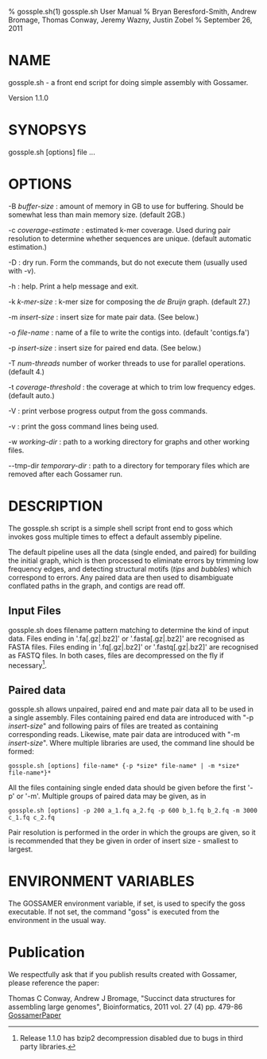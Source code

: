 % gossple.sh(1) gossple.sh User Manual
% Bryan Beresford-Smith, Andrew Bromage, Thomas Conway, Jeremy Wazny, Justin Zobel
% September 26, 2011

NAME
====
gossple.sh - a front end script for doing simple assembly with Gossamer.

Version 1.1.0

SYNOPSYS
========

gossple.sh [options] file ...

OPTIONS
=======

-B *buffer-size*
:   amount of memory in GB to use for buffering. Should be somewhat less than main memory size.
    (default 2GB.)

-c *coverage-estimate*
:   estimated k-mer coverage. Used during pair resolution to determine whether sequences are unique.
    (default automatic estimation.)

-D
:   dry run. Form the commands, but do not execute them (usually used with -v).

-h
:   help. Print a help message and exit.

-k *k-mer-size*
:   k-mer size for composing the *de Bruijn* graph.
    (default 27.)

-m *insert-size*
:   insert size for mate pair data. (See below.)

-o *file-name*
:   name of a file to write the contigs into.
    (default 'contigs.fa')

-p *insert-size*
:   insert size for paired end data. (See below.)

-T *num-threads*
    number of worker threads to use for parallel operations.
    (default 4.)

-t *coverage-threshold*
:   the coverage at which to trim low frequency edges.
    (default auto.)

-V
:   print verbose progress output from the goss commands.

-v
:   print the goss command lines being used.

-w *working-dir*
:   path to a working directory for graphs and other working files.

--tmp-dir *temporary-dir*
:   path to a directory for temporary files which are removed after each Gossamer run.

DESCRIPTION
===========

The gossple.sh script is a simple shell script front end to goss which invokes goss
multiple times to effect a default assembly pipeline.

The default pipeline uses all the data (single ended, and paired) for building the initial
graph, which is then processed to eliminate errors by trimming low frequency edges, and
detecting structural motifs (*tips* and *bubbles*) which correspond to errors. Any paired
data are then used to disambiguate conflated paths in the graph, and contigs are read off.

## Input Files

gossple.sh does filename pattern matching to determine the kind of input data.
Files ending in '.fa[.gz|.bz2]' or '.fasta[.gz|.bz2]' are recognised as FASTA files.
Files ending in '.fq[.gz|.bz2]' or '.fastq[.gz|.bz2]' are recognised as FASTQ files.
In both cases, files are decompressed on the fly if necessary[^1].

## Paired data

gossple.sh allows unpaired, paired end and mate pair data all to be used in a single assembly.
Files containing paired end data are introduced with "-p *insert-size*" and following pairs of
files are treated as containing corresponding reads. Likewise, mate pair data are introduced with
"-m *insert-size*". Where multiple libraries are used, the command line should be formed:

    gossple.sh [options] file-name* {-p *size* file-name* | -m *size* file-name*}*

All the files containing single ended data should be given before the first '-p' or '-m'.
Multiple groups of paired data may be given, as in

    gossple.sh [options] -p 200 a_1.fq a_2.fq -p 600 b_1.fq b_2.fq -m 3000 c_1.fq c_2.fq

Pair resolution is performed in the order in which the groups are given, so it is recommended
that they be given in order of insert size - smallest to largest.

[^1]: Release 1.1.0 has bzip2 decompression disabled due to bugs in third party libraries.

ENVIRONMENT VARIABLES
=====================

The GOSSAMER environment variable, if set, is used to specify the goss executable. If not set,
the command "goss" is executed from the environment in the usual way.

# Publication

We respectfully ask that if you publish results created with Gossamer, please reference the paper:

Thomas C Conway, Andrew J Bromage, "Succinct data structures for assembling large genomes", Bioinformatics, 2011 vol. 27 (4) pp. 479-86
[GossamerPaper]

[GossamerPaper]: <http://bioinformatics.oxfordjournals.org/content/27/4/479.abstract> 

